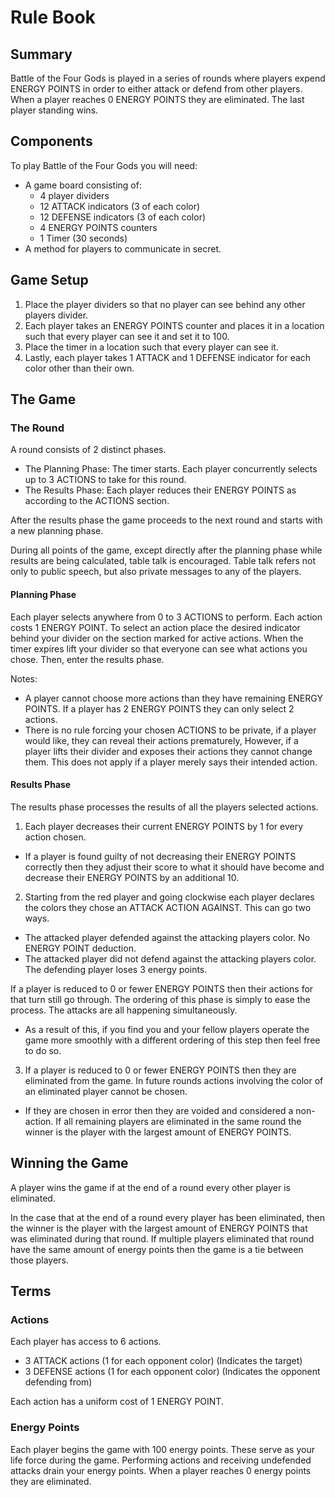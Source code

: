 # Rule Book
## Summary
Battle of the Four Gods is played in a series of rounds where players expend ENERGY POINTS in order to either attack or defend from other players. When a player reaches 0 ENERGY POINTS they are eliminated. The last player standing wins.

## Components
To play Battle of the Four Gods you will need:
* A game board consisting of:
  * 4 player dividers
  * 12 ATTACK indicators (3 of each color)
  * 12 DEFENSE indicators (3 of each color)
  * 4 ENERGY POINTS counters
  * 1 Timer (30 seconds)
* A method for players to communicate in secret.

## Game Setup
1. Place the player dividers so that no player can see behind any other players divider.
2. Each player takes an ENERGY POINTS counter and places it in a location such that every player can see it and set it to 100.
3. Place the timer in a location such that every player can see it.
4. Lastly, each player takes 1 ATTACK and 1 DEFENSE indicator for each color other than their own.

## The Game

### The Round

A round consists of 2 distinct phases.
* The Planning Phase: The timer starts. Each player concurrently selects up to 3 ACTIONS to take for this round.
* The Results Phase: Each player reduces their ENERGY POINTS as according to the ACTIONS section.

After the results phase the game proceeds to the next round and starts with a new planning phase.

During all points of the game, except directly after the planning phase while results are being calculated, table talk is encouraged. Table talk refers not only to public speech, but also private messages to any of the players.

#### Planning Phase
Each player selects anywhere from 0 to 3 ACTIONS to perform. Each action costs 1 ENERGY POINT. To select an action place the desired indicator behind your divider on the section marked for active actions. When the timer expires lift your divider so that everyone can see what actions you chose. Then, enter the results phase.

Notes:
* A player cannot choose more actions than they have remaining ENERGY POINTS. If a player has 2 ENERGY POINTS they can only select 2 actions.
* There is no rule forcing your chosen ACTIONS to be private, if a player would like, they can reveal their actions prematurely, However, if a player lifts their divider and exposes their actions they cannot change them. This does not apply if a player merely says their intended action.

#### Results Phase
The results phase processes the results of all the players selected actions.
1. Each player decreases their current ENERGY POINTS by 1 for every action chosen.

  * If a player is found guilty of not decreasing their ENERGY POINTS correctly then they adjust their score to what it should have become and decrease their ENERGY POINTS by an additional 10.

2. Starting from the red player and going clockwise each player declares the colors they chose an ATTACK ACTION AGAINST. This can go two ways.

  * The attacked player defended against the attacking players color. No ENERGY POINT deduction.
  * The attacked player did not defend against the attacking players color. The defending player loses 3 energy points.

  If a player is reduced to 0 or fewer ENERGY POINTS then their actions for that turn still go through. The ordering of this phase is simply to ease the process. The attacks are all happening simultaneously.

  * As a result of this, if you find you and your fellow players operate the game more smoothly with a different ordering of this step then feel free to do so.

3. If a player is reduced to 0 or fewer ENERGY POINTS then they are eliminated from the game. In future rounds actions involving the color of an eliminated player cannot be chosen.
  * If they are chosen in error then they are voided and considered a non-action.
  If all remaining players are eliminated in the same round the winner is the player with the largest amount of ENERGY POINTS.

## Winning the Game
A player wins the game if at the end of a round every other player is eliminated.

In the case that at the end of a round every player has been eliminated, then the winner is the player with the largest amount of ENERGY POINTS that was eliminated during that round. If multiple players eliminated that round have the same amount of energy points then the game is a tie between those players.

## Terms

### Actions
Each player has access to 6 actions.
  * 3 ATTACK actions (1 for each opponent color) (Indicates the target)
  * 3 DEFENSE actions (1 for each opponent color) (Indicates the opponent defending from)

Each action has a uniform cost of 1 ENERGY POINT.

### Energy Points
Each player begins the game with 100 energy points. These serve as your life force during the game. Performing actions and receiving undefended attacks drain your energy points. When a player reaches 0 energy points they are eliminated.

